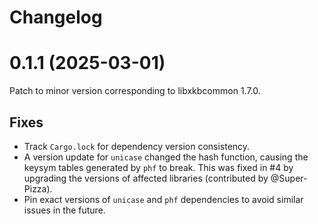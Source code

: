 # Changelog

# 0.1.1 (2025-03-01)

Patch to minor version corresponding to libxkbcommon 1.7.0.

## Fixes
- Track `Cargo.lock` for dependency version consistency.
- A version update for `unicase` changed the hash function, causing the keysym tables generated by `phf` to break. This was fixed in #4 by upgrading the versions of affected libraries (contributed by @Super-Pizza).
- Pin exact versions of `unicase` and `phf` dependencies to avoid similar issues in the future.

